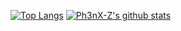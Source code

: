 [![Top Langs](https://github-readme-stats.vercel.app/api/top-langs/?username=Ph3nX-Z)]()
[![Ph3nX-Z's github stats](https://github-readme-stats.vercel.app/api?username=Ph3nX-Z)]()

